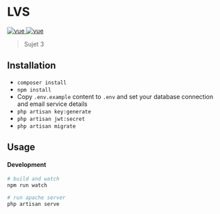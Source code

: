 # LVS
<p align="left">
  <a href="https://laravel.com">
    <img src="https://img.shields.io/badge/laravel-6.0-brightgreen.svg" alt="vue">
  </a>
  <a href="https://github.com/vuejs/vue">
    <img src="https://img.shields.io/badge/vue-2.6.10-brightgreen.svg" alt="vue">
  </a>
</p>

> Sujet 3

## Installation

-   `composer install`
-   `npm install`
-   Copy `.env.example` content to `.env` and set your database connection and email service details
-   `php artisan key:generate`
-   `php artisan jwt:secret`
-   `php artisan migrate`

## Usage

#### Development

```bash
# build and watch
npm run watch

# run apache server
php artisan serve
```
